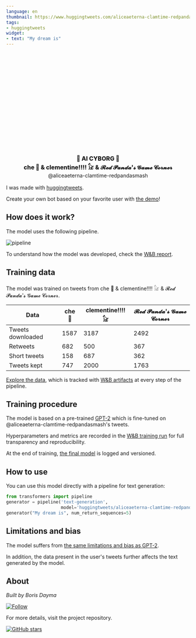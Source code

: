 ```yaml
---
language: en
thumbnail: https://www.huggingtweets.com/aliceaeterna-clamtime-redpandasmash/1625925715720/predictions.png
tags:
- huggingtweets
widget:
- text: "My dream is"
---
```


<div class="inline-flex flex-col" style="line-height: 1.5;">
    <div class="flex">
        <div
			style="display:inherit; margin-left: 4px; margin-right: 4px; width: 92px; height:92px; border-radius: 50%; background-size: cover; background-image: url(&#39;https://pbs.twimg.com/profile_images/1343482928014237696/51aKOINn_400x400.jpg&#39;)">
        </div>
        <div
            style="display:inherit; margin-left: 4px; margin-right: 4px; width: 92px; height:92px; border-radius: 50%; background-size: cover; background-image: url(&#39;https://pbs.twimg.com/profile_images/1408716131867713538/rg3HSZ5D_400x400.jpg&#39;)">
        </div>
        <div
            style="display:inherit; margin-left: 4px; margin-right: 4px; width: 92px; height:92px; border-radius: 50%; background-size: cover; background-image: url(&#39;https://pbs.twimg.com/profile_images/1378382707625975812/vYek426__400x400.jpg&#39;)">
        </div>
    </div>
    <div style="text-align: center; margin-top: 3px; font-size: 16px; font-weight: 800">🤖 AI CYBORG 🤖</div>
    <div style="text-align: center; font-size: 16px; font-weight: 800">che 💜 & clementine!!!! 𓃠 & 𝓡𝓮𝓭 𝓟𝓪𝓷𝓭𝓪'𝓼 𝓖𝓪𝓶𝓮 𝓒𝓸𝓻𝓷𝓮𝓻</div>
    <div style="text-align: center; font-size: 14px;">@aliceaeterna-clamtime-redpandasmash</div>
</div>

I was made with [huggingtweets](https://github.com/borisdayma/huggingtweets).

Create your own bot based on your favorite user with [the demo](https://colab.research.google.com/github/borisdayma/huggingtweets/blob/master/huggingtweets-demo.ipynb)!

## How does it work?

The model uses the following pipeline.

![pipeline](https://github.com/borisdayma/huggingtweets/blob/master/img/pipeline.png?raw=true)

To understand how the model was developed, check the [W&B report](https://wandb.ai/wandb/huggingtweets/reports/HuggingTweets-Train-a-Model-to-Generate-Tweets--VmlldzoxMTY5MjI).

## Training data

The model was trained on tweets from che 💜 & clementine!!!! 𓃠 & 𝓡𝓮𝓭 𝓟𝓪𝓷𝓭𝓪'𝓼 𝓖𝓪𝓶𝓮 𝓒𝓸𝓻𝓷𝓮𝓻.

| Data | che 💜 | clementine!!!! 𓃠 | 𝓡𝓮𝓭 𝓟𝓪𝓷𝓭𝓪'𝓼 𝓖𝓪𝓶𝓮 𝓒𝓸𝓻𝓷𝓮𝓻 |
| --- | --- | --- | --- |
| Tweets downloaded | 1587 | 3187 | 2492 |
| Retweets | 682 | 500 | 367 |
| Short tweets | 158 | 687 | 362 |
| Tweets kept | 747 | 2000 | 1763 |

[Explore the data](https://wandb.ai/wandb/huggingtweets/runs/1814x6xo/artifacts), which is tracked with [W&B artifacts](https://docs.wandb.com/artifacts) at every step of the pipeline.

## Training procedure

The model is based on a pre-trained [GPT-2](https://huggingface.co/gpt2) which is fine-tuned on @aliceaeterna-clamtime-redpandasmash's tweets.

Hyperparameters and metrics are recorded in the [W&B training run](https://wandb.ai/wandb/huggingtweets/runs/kvo9buwa) for full transparency and reproducibility.

At the end of training, [the final model](https://wandb.ai/wandb/huggingtweets/runs/kvo9buwa/artifacts) is logged and versioned.

## How to use

You can use this model directly with a pipeline for text generation:

```python
from transformers import pipeline
generator = pipeline('text-generation',
                     model='huggingtweets/aliceaeterna-clamtime-redpandasmash')
generator("My dream is", num_return_sequences=5)
```

## Limitations and bias

The model suffers from [the same limitations and bias as GPT-2](https://huggingface.co/gpt2#limitations-and-bias).

In addition, the data present in the user's tweets further affects the text generated by the model.

## About

*Built by Boris Dayma*

[![Follow](https://img.shields.io/twitter/follow/borisdayma?style=social)](https://twitter.com/intent/follow?screen_name=borisdayma)

For more details, visit the project repository.

[![GitHub stars](https://img.shields.io/github/stars/borisdayma/huggingtweets?style=social)](https://github.com/borisdayma/huggingtweets)

